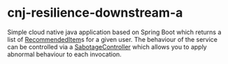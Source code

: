 # cnj-resilience-downstream-a

Simple cloud native java application based on Spring Boot which returns a list of 
[RecommendedItem](src/main/java/group/msg/at/cloud/cloudtrain/core/entity/RecommendedItem.java)s 
for a given user.
The behaviour of the service can be controlled via a 
[SabotageController](src/main/java/group/msg/at/cloud/cloudtrain/adapter/rest/SabotageController.java)
which allows you to apply abnormal behaviour to each invocation.
